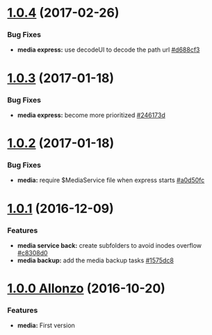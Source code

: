 <a name="1.0.4"></a>
# [1.0.4](https://github.com/CodeCorico/allons-y-media/compare/1.0.3...1.0.4) (2017-02-26)

### Bug Fixes
* **media express:** use decodeUI to decode the path url [#d688cf3](https://github.com/CodeCorico/allons-y-media/commit/d688cf3)

<a name="1.0.3"></a>
# [1.0.3](https://github.com/CodeCorico/allons-y-media/compare/1.0.2...1.0.3) (2017-01-18)

### Bug Fixes
* **media express:** become more prioritized [#246173d](https://github.com/CodeCorico/allons-y-media/commit/246173d)

<a name="1.0.2"></a>
# [1.0.2](https://github.com/CodeCorico/allons-y-media/compare/1.0.1...1.0.2) (2017-01-18)

### Bug Fixes
* **media:** require $MediaService file when express starts [#a0d50fc](https://github.com/CodeCorico/allons-y-media/commit/a0d50fc)

<a name="1.0.1"></a>
# [1.0.1](https://github.com/CodeCorico/allons-y-media/compare/1.0.0...1.0.1) (2016-12-09)

### Features
* **media service back:** create subfolders to avoid inodes overflow [#c8308d0](https://github.com/CodeCorico/allons-y-media/commit/c8308d0)
* **media backup:** add the media backup tasks [#1575dc8](https://github.com/CodeCorico/allons-y-media/commit/1575dc8)

<a name="1.0.0"></a>

# [1.0.0 Allonzo](https://github.com/CodeCorico/allons-y-media/releases/tag/1.0.0) (2016-10-20)


### Features

* **media:** First version
